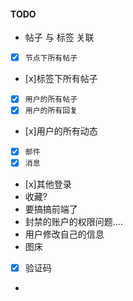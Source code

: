 #### TODO


















- 帖子 与 标签 关联
- [x] `节点下所有帖子`
- [x]标签下所有帖子
- [x] `用户的所有帖子`
- [x] `用户的所有回复`
- [x]用户的所有动态
- [x] `邮件`
- [x] `消息`
- [x]其他登录
- 收藏?
- 要搞搞前端了
- 封禁的账户的权限问题....
- 用户修改自己的信息
- 图床
- [x] 验证码
- 
    
